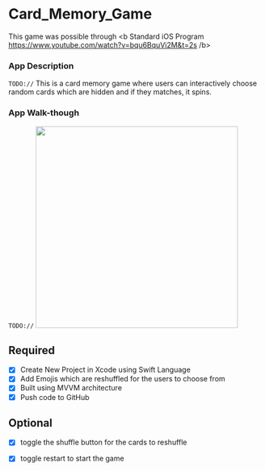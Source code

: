 # Card_Memory_Game
This game was possible through <b Standard iOS Program https://www.youtube.com/watch?v=bqu6BquVi2M&t=2s /b>


### App Description
`TODO://` This is a card memory game where users can interactively choose random cards which are hidden and if they matches, it spins.

### App Walk-though
`TODO://` <img src="https://github.com/emp-dot/Card_Memory_Game/blob/main/Memory.gif" width="400" />


## Required
- [x] Create New Project in Xcode using Swift Language
- [x] Add Emojis which are reshuffled for the users to choose from
- [x] Built using MVVM architecture
- [x] Push code to GitHub
## Optional
- [x] toggle the shuffle button for the cards to reshuffle
- [x] toggle restart to start the game

   

